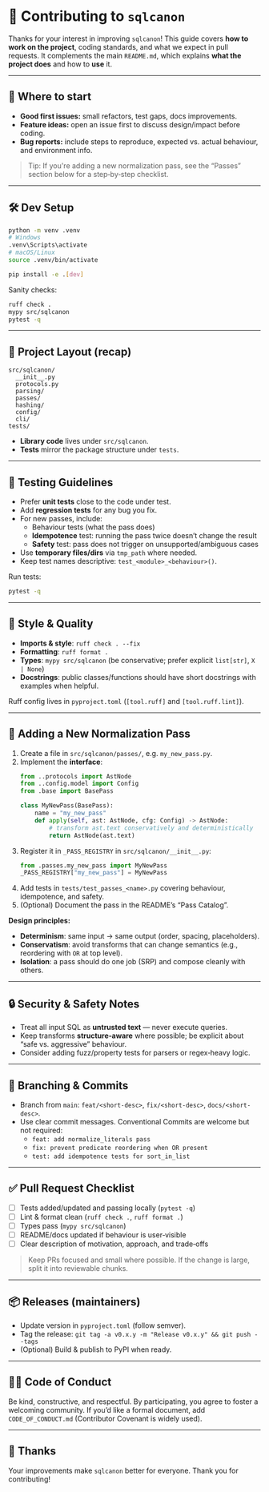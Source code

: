 # 🤝 Contributing to `sqlcanon`

Thanks for your interest in improving `sqlcanon`! This guide covers **how to work on the project**, coding standards, and what we expect in pull requests. It complements the main `README.md`, which explains **what the project does** and how to **use** it.

---

## 🧭 Where to start

- **Good first issues:** small refactors, test gaps, docs improvements.
- **Feature ideas:** open an issue first to discuss design/impact before coding.
- **Bug reports:** include steps to reproduce, expected vs. actual behaviour, and environment info.

> Tip: If you're adding a new normalization pass, see the “Passes” section below for a step‑by‑step checklist.

---

## 🛠️ Dev Setup

```bash
python -m venv .venv
# Windows
.venv\Scripts\activate
# macOS/Linux
source .venv/bin/activate

pip install -e .[dev]
```

Sanity checks:
```bash
ruff check .
mypy src/sqlcanon
pytest -q
```

---

## 🧩 Project Layout (recap)

```
src/sqlcanon/
  __init__.py
  protocols.py
  parsing/
  passes/
  hashing/
  config/
  cli/
tests/
```

- **Library code** lives under `src/sqlcanon`.
- **Tests** mirror the package structure under `tests`.

---

## 🧪 Testing Guidelines

- Prefer **unit tests** close to the code under test.
- Add **regression tests** for any bug you fix.
- For new passes, include:
  - Behaviour tests (what the pass does)
  - **Idempotence** test: running the pass twice doesn’t change the result
  - **Safety** test: pass does not trigger on unsupported/ambiguous cases
- Use **temporary files/dirs** via `tmp_path` where needed.
- Keep test names descriptive: `test_<module>_<behaviour>()`.

Run tests:
```bash
pytest -q
```

---

## 🧹 Style & Quality

- **Imports & style**: `ruff check . --fix`
- **Formatting**: `ruff format .`
- **Types**: `mypy src/sqlcanon` (be conservative; prefer explicit `list[str]`, `X | None`)
- **Docstrings**: public classes/functions should have short docstrings with examples when helpful.

Ruff config lives in `pyproject.toml` (`[tool.ruff]` and `[tool.ruff.lint]`).

---

## 🌱 Adding a New Normalization Pass

1. Create a file in `src/sqlcanon/passes/`, e.g. `my_new_pass.py`.
2. Implement the **interface**:
   ```python
   from ..protocols import AstNode
   from ..config.model import Config
   from .base import BasePass

   class MyNewPass(BasePass):
       name = "my_new_pass"
       def apply(self, ast: AstNode, cfg: Config) -> AstNode:
           # transform ast.text conservatively and deterministically
           return AstNode(ast.text)
   ```
3. Register it in `_PASS_REGISTRY` in `src/sqlcanon/__init__.py`:
   ```python
   from .passes.my_new_pass import MyNewPass
   _PASS_REGISTRY["my_new_pass"] = MyNewPass
   ```
4. Add tests in `tests/test_passes_<name>.py` covering behaviour, idempotence, and safety.
5. (Optional) Document the pass in the README’s “Pass Catalog”.

**Design principles:**
- **Determinism**: same input → same output (order, spacing, placeholders).
- **Conservatism**: avoid transforms that can change semantics (e.g., reordering with `OR` at top level).
- **Isolation**: a pass should do one job (SRP) and compose cleanly with others.

---

## 🔒 Security & Safety Notes

- Treat all input SQL as **untrusted text** — never execute queries.
- Keep transforms **structure‑aware** where possible; be explicit about “safe vs. aggressive” behaviour.
- Consider adding fuzz/property tests for parsers or regex‑heavy logic.

---

## 🌿 Branching & Commits

- Branch from `main`: `feat/<short-desc>`, `fix/<short-desc>`, `docs/<short-desc>`.
- Use clear commit messages. Conventional Commits are welcome but not required:
  - `feat: add normalize_literals pass`
  - `fix: prevent predicate reordering when OR present`
  - `test: add idempotence tests for sort_in_list`

---

## ✅ Pull Request Checklist

- [ ] Tests added/updated and passing locally (`pytest -q`)
- [ ] Lint & format clean (`ruff check .`, `ruff format .`)
- [ ] Types pass (`mypy src/sqlcanon`)
- [ ] README/docs updated if behaviour is user‑visible
- [ ] Clear description of motivation, approach, and trade‑offs

> Keep PRs focused and small where possible. If the change is large, split it into reviewable chunks.

---

## 📦 Releases (maintainers)

- Update version in `pyproject.toml` (follow semver).
- Tag the release: `git tag -a v0.x.y -m "Release v0.x.y" && git push --tags`
- (Optional) Build & publish to PyPI when ready.

---

## 🧑‍⚖️ Code of Conduct

Be kind, constructive, and respectful. By participating, you agree to foster a welcoming community. If you’d like a formal document, add `CODE_OF_CONDUCT.md` (Contributor Covenant is widely used).

---

## 🙌 Thanks

Your improvements make `sqlcanon` better for everyone. Thank you for contributing!
